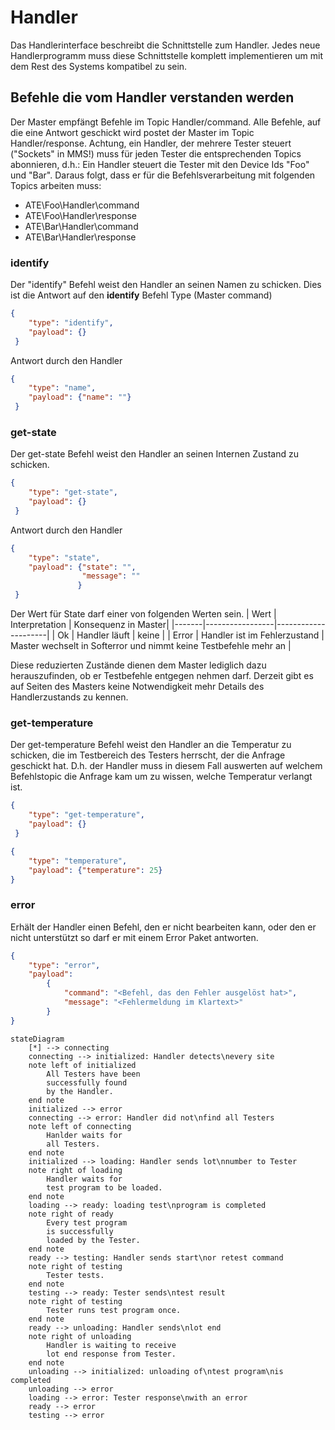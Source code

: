 # Handler
Das Handlerinterface beschreibt die Schnittstelle zum Handler. Jedes neue Handlerprogramm muss diese Schnittstelle komplett implementieren um mit dem Rest des Systems kompatibel zu sein.

## Befehle die vom Handler verstanden werden

Der Master empfängt Befehle im Topic Handler/command. Alle Befehle, auf die eine Antwort geschickt wird postet der Master im Topic Handler/response. Achtung, ein Handler, der mehrere Tester steuert ("Sockets" in MMS!) muss für jeden Tester die entsprechenden Topics abonnieren, d.h.: Ein Handler steuert die Tester mit den Device Ids "Foo" und "Bar". Daraus folgt, dass er für die Befehlsverarbeitung mit folgenden Topics arbeiten muss:
* ATE\Foo\Handler\command
* ATE\Foo\Handler\response
* ATE\Bar\Handler\command
* ATE\Bar\Handler\response

### identify
Der "identify" Befehl weist den Handler an seinen Namen zu schicken.
Dies ist die Antwort auf den **identify** Befehl Type (Master command)
```json
{
    "type": "identify",
    "payload": {}
 }
```

Antwort durch den Handler

```json
{
    "type": "name",
    "payload": {"name": ""}
 }
```

### get-state
Der get-state Befehl weist den Handler an seinen Internen Zustand zu schicken.

```json
{
    "type": "get-state",
    "payload": {}
 }
```

Antwort durch den Handler

```json
{
    "type": "state",
    "payload": {"state": "",
                "message": ""
               }
 }
```

Der Wert für State darf einer von folgenden Werten sein.
|  Wert | Interpretation  | Konsequenz in Master|
|-------|-----------------|---------------------|
| Ok    | Handler läuft   |       keine         |
| Error | Handler ist im Fehlerzustand | Master wechselt in Softerror und nimmt keine Testbefehle mehr an |

Diese reduzierten Zustände dienen dem Master lediglich dazu herauszufinden, ob er Testbefehle entgegen nehmen darf. Derzeit gibt es auf Seiten des Masters keine Notwendigkeit mehr Details des Handlerzustands zu kennen.


### get-temperature
Der get-temperature Befehl weist den Handler an die Temperatur zu schicken, die im Testbereich des Testers herrscht, der die Anfrage geschickt hat. D.h. der Handler muss in diesem Fall auswerten auf welchem Befehlstopic die Anfrage kam um zu wissen, welche Temperatur verlangt ist.

```json
{
    "type": "get-temperature",
    "payload": {}
 }
```

```json
{
    "type": "temperature",
    "payload": {"temperature": 25}
}
```

### error
Erhält der Handler einen Befehl, den er nicht bearbeiten kann, oder den er nicht unterstützt so darf er mit einem Error Paket antworten.
```json
{
    "type": "error",
    "payload": 
        {
            "command": "<Befehl, das den Fehler ausgelöst hat>",
            "message": "<Fehlermeldung im Klartext>"
        }
}
```

```mermaid
stateDiagram
    [*] --> connecting
    connecting --> initialized: Handler detects\nevery site
    note left of initialized
        All Testers have been
        successfully found
        by the Handler.
    end note
    initialized --> error
    connecting --> error: Handler did not\nfind all Testers
    note left of connecting
        Hanlder waits for
        all Testers.
    end note
    initialized --> loading: Handler sends lot\nnumber to Tester
    note right of loading
        Handler waits for
        test program to be loaded.
    end note
    loading --> ready: loading test\nprogram is completed
    note right of ready
        Every test program
        is successfully
        loaded by the Tester.
    end note
    ready --> testing: Handler sends start\nor retest command
    note right of testing
        Tester tests.
    end note
    testing --> ready: Tester sends\ntest result
    note right of testing
        Tester runs test program once.
    end note
    ready --> unloading: Handler sends\nlot end
    note right of unloading
        Handler is waiting to receive
        lot end response from Tester.
    end note
    unloading --> initialized: unloading of\ntest program\nis completed
    unloading --> error
    loading --> error: Tester response\nwith an error
    ready --> error
    testing --> error
```
